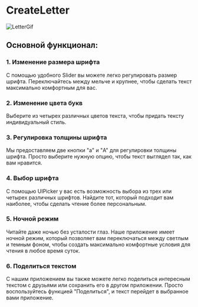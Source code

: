 # CreateLetter

![LetterGif](https://github.com/Salakhoff/CreateLetter/assets/137751906/c329f9ee-4d50-463b-a0f2-091d1e9cea63)

## Основной функционал:

### 1. Изменение размера шрифта
С помощью удобного Slider вы можете легко регулировать размер шрифта. Переключайтесь между мельче и крупнее, чтобы сделать текст максимально комфортным для вас.

### 2. Изменение цвета букв
Выберите из четырех различных цветов текста, чтобы придать тексту индивидуальный стиль.

### 3. Регулировка толщины шрифта
Мы предоставляем две кнопки "a" и "A" для регулировки толщины шрифта. Просто выберите нужную опцию, чтобы текст выглядел так, как вам нравится.

### 4. Выбор шрифта
С помощью UIPicker у вас есть возможность выбора из трех или четырех различных шрифтов. Найдите тот, который подходит вам наиболее, чтобы сделать чтение более персональным.

### 5. Ночной режим
Читайте даже ночью без усталости глаз. Наше приложение имеет ночной режим, который позволяет вам переключаться между светлым и темным фоном, чтобы создать максимально комфортные условия для чтения в любое время суток.

### 6. Поделиться текстом
С нашим приложением вы также можете легко поделиться интересным текстом с друзьями или сохранить его в другом приложении. Просто воспользуйтесь функцией "Поделиться", и текст перейдет в выбранное вами приложение.
